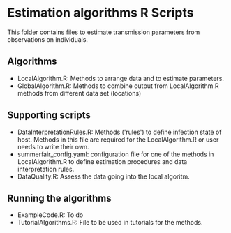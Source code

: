 # Estimation algorithms R Scripts

This folder contains files to estimate transmission parameters from observations on individuals. 

## Algorithms
- LocalAlgorithm.R: Methods to arrange data and to estimate parameters. 
- GlobalAlgorithm.R: Methods to combine output from LocalAlgorithm.R methods from different data set (locations)
## Supporting scripts
- DataInterpretationRules.R: Methods ('rules') to define infection state of host. Methods in this file are required for the LocalAlgorithm.R or user needs to write their own.
- summerfair_config.yaml: configuration file for one of the methods in LocalAlgorithm.R to define estimation procedures and data interpretation rules. 
- DataQuality.R: Assess the data going into the local algoritm.
## Running the algorithms
- ExampleCode.R: To do
- TutorialAlgorithms.R: File to be used in tutorials for the methods. 
